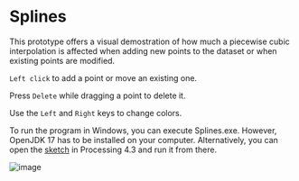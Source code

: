 
# Splines

This prototype offers a visual demostration of how much a piecewise cubic interpolation is affected when adding new points to the dataset or when existing points are modified.

```Left click``` to add a point or move an existing one.

Press ```Delete``` while dragging a point to delete it.

Use the ```Left``` and ```Right``` keys to change colors.

To run the program in Windows, you can execute Splines.exe. However, OpenJDK 17 has to be installed on your computer. Alternatively, you can open the [sketch](source/Splines.pde) in Processing 4.3 and run it from there.

![image](https://github.com/Supermister47/splines/assets/40799463/bd9f0959-ee0b-41a3-8117-04513cb1e009)
